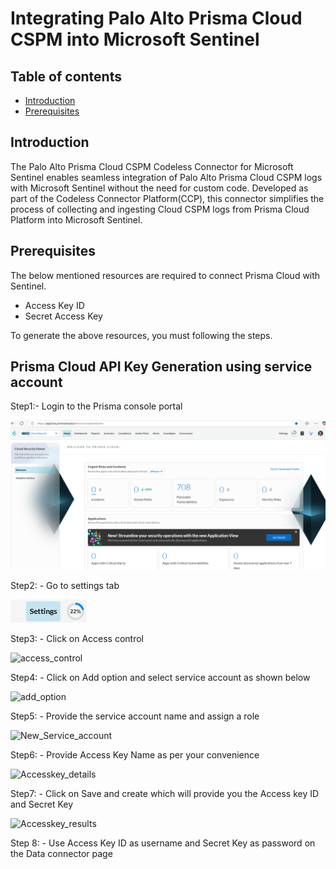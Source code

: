 
# Integrating Palo Alto Prisma Cloud CSPM into Microsoft Sentinel
## Table of contents
- [Introduction](#intro)
- [Prerequisites](#step2)

<a name="intro">

## Introduction
The Palo Alto Prisma Cloud CSPM Codeless Connector for Microsoft Sentinel enables seamless integration of Palo Alto Prisma Cloud CSPM logs with Microsoft Sentinel without the need for custom code. Developed as part of the Codeless Connector Platform(CCP), this connector simplifies the process of collecting and ingesting Cloud CSPM logs from Prisma Cloud Platform into Microsoft Sentinel.

<a name="step2">
   
## Prerequisites
The below mentioned resources are required to connect Prisma Cloud with Sentinel.
- Access Key ID
- Secret Access Key

To generate the above resources, you must following the steps.


## Prisma Cloud API Key Generation using service account 

Step1:- Login to the Prisma console portal

![Prisma_console_portal](https://github.com/v-hkopparala/v-hkopparala/blob/main/Screenshot%20(1).png?raw=true)

Step2: - Go to settings tab 

![Setting](https://github.com/v-hkopparala/v-hkopparala/blob/26cf3e21a5e7b9989d41e37d9d1ec1cffae08433/Screenshot%20(2).png)

Step3: - Click on Access control

![access_control]()

Step4: - Click on Add option and select service account as shown below

![add_option]()

Step5: - Provide the service account name and assign a role

![New_Service_account]()

Step6: - Provide Access Key Name as per your convenience

![Accesskey_details]()

Step7: - Click on Save and create which will provide you the Access key ID and Secret Key

![Accesskey_results]()

Step 8: - Use Access Key ID as username and Secret Key as password on the Data connector page


